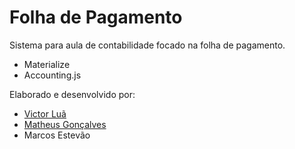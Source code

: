 # Folha de Pagamento
Sistema para aula de contabilidade focado na folha de pagamento.

- Materialize
- Accounting.js

Elaborado e desenvolvido por:
- [Victor Luã](https://github.com/victor212luan)
- [Matheus Gonçalves](https://github.com/MGMAdvance)
- Marcos Estevão
